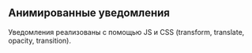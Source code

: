 ## Анимированные уведомления

Уведомления реализованы с помощью JS и CSS (transform, translate, opacity, transition). 
